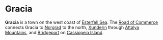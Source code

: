 # Gracia

**Gracia** is a town on the west coast of [Esterfell Sea](../../ch-1-welcome-to-mote/esterfell/lenya/esterfell-sea/esterfell-sea.md). The [Road of Commerce](road-of-commerce.md) connects Gracia to [Norgrad](norgrad.md) to the north, [Xunderin](xunderin.md) through [Attalya Mountains](../../ch-1-welcome-to-mote/esterfell/lenya/attalya-mountains), and [Bridgeport](bridgeport/bridgeport.md) on [Cassiopeia Island](../../ch-1-welcome-to-mote/esterfell/lenya/esterfell-sea/cassiopeia-island.md).
